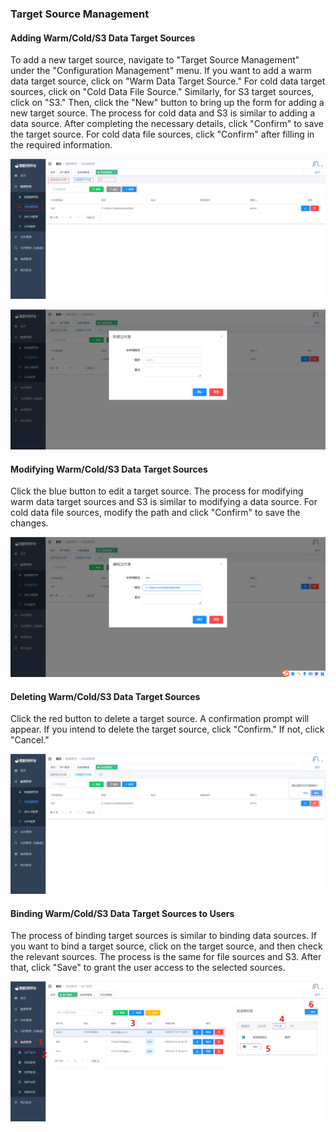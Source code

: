### Target Source Management

#### Adding Warm/Cold/S3 Data Target Sources

To add a new target source, navigate to "Target Source Management" under the "Configuration Management" menu. If you want to add a warm data target source, click on "Warm Data Target Source." For cold data target sources, click on "Cold Data File Source." Similarly, for S3 target sources, click on "S3." Then, click the "New" button to bring up the form for adding a new target source. The process for cold data and S3 is similar to adding a data source. After completing the necessary details, click "Confirm" to save the target source. For cold data file sources, click "Confirm" after filling in the required information.

![image-20230619172342937](../../../../images/whalealDataImages/image-20230619172342937.png)

![image-20230619172709222](../../../../images/whalealDataImages/image-20230619172709222.png)

#### Modifying Warm/Cold/S3 Data Target Sources

Click the blue button to edit a target source. The process for modifying warm data target sources and S3 is similar to modifying a data source. For cold data file sources, modify the path and click "Confirm" to save the changes.

![image-20230619173000216](../../../../images/whalealDataImages/image-20230619173000216.png)

#### Deleting Warm/Cold/S3 Data Target Sources

Click the red button to delete a target source. A confirmation prompt will appear. If you intend to delete the target source, click "Confirm." If not, click "Cancel."

![image-20230619173144766](../../../../images/whalealDataImages/image-20230619173144766.png)

#### Binding Warm/Cold/S3 Data Target Sources to Users

The process of binding target sources is similar to binding data sources. If you want to bind a target source, click on the target source, and then check the relevant sources. The process is the same for file sources and S3. After that, click "Save" to grant the user access to the selected sources.

![image-20230619173446875](../../../../images/whalealDataImages/image-20230619173446875.png)